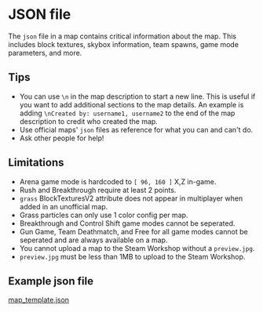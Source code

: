 # JSON file
The `json` file in a map contains critical information about the map. This includes block textures, skybox information, team spawns, game mode parameters, and more.

## Tips
* You can use `\n` in the map description to start a new line. This is useful if you want to add additional sections to the map details. An example is adding `\nCreated by: username1, username2` to the end of the map description to credit who created the map.
* Use official maps' `json` files as reference for what you can and can't do.
* Ask other people for help!

## Limitations
* Arena game mode is hardcoded to `[ 96, 160 ]` X,Z in-game.
* Rush and Breakthrough require at least 2 points.
* `grass` BlockTexturesV2 attribute does not appear in multiplayer when added in an unofficial map.
* Grass particles can only use 1 color config per map.
* Breakthrough and Control Shift game modes cannot be seperated.
* Gun Game, Team Deathmatch, and Free for all game modes cannot be seperated and are always available on a map.
* You cannot upload a map to the Steam Workshop without a `preview.jpg`.
* `preview.jpg` must be less than 1MB to upload to the Steam Workshop.

## Example json file
[map_template.json](/map_template.json)